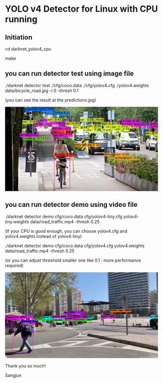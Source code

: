 # YOLO v4 Detector for Linux with CPU running


## Initiation

cd darknet_yolov4_cpu

make


## you can run detector test using image file

./darknet detector test ./cfg/coco.data ./cfg/yolov4.cfg ./yolov4.weights data/bicycle_road.jpg -i 0 -thresh 0.1

(you can see the result at the predictions.jpg)

![predictions_bicycle_road.jpg sample](image.png)


## you can run detector demo using video file

./darknet detector demo cfg/coco.data cfg/yolov4-tiny.cfg yolov4-tiny.weights data/road_traffic.mp4 -thresh 0.25

(If your CPU is good enough, you can choose yolov4.cfg and yolov4.weights instead of yolov4-tiny)

./darknet detector demo cfg/coco.data cfg/yolov4.cfg yolov4.weights data/road_traffic.mp4 -thresh 0.25

(or you can adjust threshold smaller one like 0.1 : more performance required)

![demo road_traffic.mp4 sample capture](image-2.png)


Thank you so much!

Sangjun